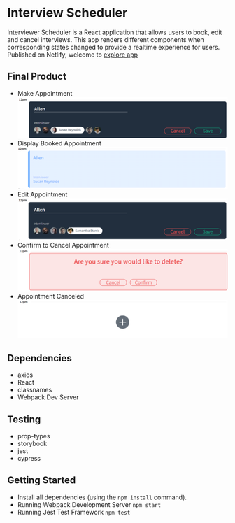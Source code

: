 # Interview Scheduler

Interviewer Scheduler is a React application that allows users to book, edit and cancel interviews. This app renders different components when corresponding states changed to provide a realtime experience for users. Published on Netlify, welcome to [explore app](https://scheduler-lhl-al.netlify.app/)

## Final Product
- Make Appointment
!["Make Appointment"](https://github.com/Allenzzp/scheduler/blob/master/public/docs/make-appointment.png)
- Display Booked Appointment
!["Display Appointment"](https://github.com/Allenzzp/scheduler/blob/master/public/docs/Display-appointment.png)
- Edit Appointment
!["Edit Appointment"](https://github.com/Allenzzp/scheduler/blob/master/public/docs/Edit-Appointment.png)
- Confirm to Cancel Appointment
!["Cancel Appointment"](https://github.com/Allenzzp/scheduler/blob/master/public/docs/Cancel-appointment-confirm.png)
- Appointment Canceled
!["Appointment Canceled"](https://github.com/Allenzzp/scheduler/blob/master/public/docs/Appointment-canceled.png)

## Dependencies

- axios
- React
- classnames
- Webpack Dev Server

## Testing

- prop-types
- storybook
- jest
- cypress

## Getting Started

- Install all dependencies (using the `npm install` command).
- Running Webpack Development Server
  `npm start`
- Running Jest Test Framework
  `npm test`


